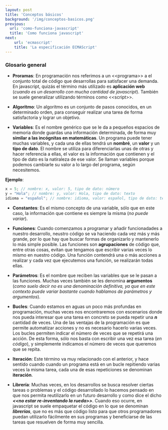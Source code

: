 ```yaml
---
layout: post
title: 'Conceptos básicos'
background: '/img/conceptos-basicos.png'
previous:
  url: 'como-funciona-javascript'
  title: 'Como funciona javascript'
next:
	url: 'ecmascript'
	title: 'La especificación ECMAScript'
---
```



### Glosario general


- **Proramas**: En programación nos referimos a un &lt;&lt;programa&gt;&gt; a el conjunto total de código que desarrollas para satisfacer una demanda. En javascript, quizás el término más utilizado es **aplicación web** (*cuando es un desarrollo con mucha cantidad de javascript*). También se suele generalizar utilizando términos como &lt;&lt;script&gt;&gt;.

- **Algoritmo**: Un algoritmo es un conjunto de pasos conocidos, en un determinado orden, para conseguir realizar una tarea de forma satisfactoria y lograr un objetivo.

- **Variables**: Es el nombre genérico que se le da a pequeños espacios de memoria donde guardas una información determinada, de forma muy **similar a las incógnitas en matemáticas**. Un programa puede tener muchas variables, y cada una de ellas tendrá un **nombré**, un **valor** y un **tipo de dato**. El nombre se utiliza para diferenciarlas unas de otras y hacer referencia a ellas, el valor es la información que contienen y el tipo de dato es la natiraleza de ese valor. Se llaman variables porque podemos cambiarle su valor a lo largo del programa, según necesitemos.

**Ejemplo**: 

```js
x = 5; // nombre: x, valor: 5, tipo de dato: número
y = "Hola"; // nombre: y, valor: Hola, tipo de dato: texto
idioma = "español"; // nombre: idioma, valor: español, tipo de dato: texto
```

- **Constantes**:  Es el mismo concepto de una variable, sólo que en este caso, la información que contiene es siempre la misma (*no puede variar*).

- **Funciones**: Cuando comenzamos a programar y añadir funcionadades a nuestro desarrollo, neustro código se va haciendo cada vez más y más grande, por lo que hay que buscar formas de organizarlo y mantenerlo lo más simple posible. Las funciones son **agrupaciones** de código que, entre otras cosas, evitan que tengamos que escribir varias veces lo mismo en nuestro código. Una función contendrá una o más acciones a realizar y cada vez que ejecutemos una función, se realizarán todas ellas.

- **Parámetros**: Es el nombre que reciben las variables que se le pasan a las funciones. Muchas veces también se les denomina **argumentos** (*como suelo decir no es una denominación definitiva, ya que en este contexto puede variar bastante cuando hablamos de parámetros y argumentos*).

- **Bucles**: Cuando estamos en aguas un poco más profundas en programación, muchas veces nos encontraremos con escenarios donde nos pueda interesar que una tarea en concreto se pueda repetir una ***n*** cantidad de veces. Una de las ventajas de la programación es que permite automatizar acciones y no es necesario hacerlo varias veces. Los bucles permiten indicar el número de veces que se repetirá una acción. De esta forma, sólo nos basta con escribir una vez esa tarea (*en código*), y simplemente indicamos el número de veces que queremos que se repita.

- **Iteración**: Este término va muy relacionado con el anterior, y hace sentido cuando cuando un programa está en un bucle repitiendo varias veces la misma tarea, cada una de esas repeticiones se denominan **iteración**.

- **Librería**: Muchas veces, en los desarrollos se busca resolver ciertas tareas o problemas y el código desarrollado lo hacemos pensado en que nos permita reutilizarlo en un futuro desarrollo y como dice el dicho ***&lt;&lt;no estar re-inventando la rueda&gt;&gt;***. Cuando eso ocurre, en javascript se suele empaquetar el código en lo que se denominan ***librerías***, que no es más que código listo para que otros programadores puedan utilizarlo fácilmente en sus programas y beneficiarse de las tareas que resuelven de forma muy sencilla.